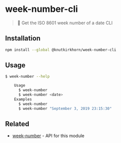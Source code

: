 # week-number-cli
> 📅 Get the ISO 8601 week number of a date CLI

## Installation
```sh
npm install --global @knutkirkhorn/week-number-cli
```

## Usage
```sh
$ week-number --help

	Usage
	  $ week-number
	  $ week-number <date>
	Examples
	  $ week-number
	  $ week-number "September 3, 2019 23:15:30"
```

## Related
- [week-number](https://github.com/knutkirkhorn/week-number) - API for this module
